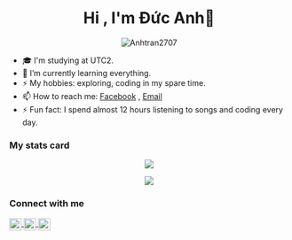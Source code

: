 <h1 align="center">Hi , I'm Đức Anh💙 </h1>
<p align="center"> <img src="https://komarev.com/ghpvc/?username=Anhtran2707&label=Views&color=blue&style=plastic" alt="Anhtran2707" /> </p>


- 🎓 I'm studying at UTC2.
- 🌱 I’m currently learning everything.
- ⚡ My hobbies: exploring, coding in my spare time.
- 📫 How to reach me: [Facebook](https://www.facebook.com/Helianthussss) , [Email](mailto:anhtrankoc@gmail.com)
- ⚡ Fun fact: I spend almost 12 hours listening to songs and coding every day.


### My stats card

<p align="center">
    <img src="https://github-readme-stats.vercel.app/api/top-langs/?username=Anhtran2707&hide_border=true&langs_count=8&hide=html,css&layout=compact&bg_color=DEG,3a1c71,d76d77,ffaf7b&title_color=FFE4E1&text_color=ffff" />
<p align="center">
    <img src="https://github-readme-stats.sabesansathananthan.vercel.app/api?username=Anhtran2707&show_icons=true&hide_border=true&count_private=true&include_all_commits=true&bg_color=DEG,3a1c71,d76d77,ffaf7b&title_color=FFE4E1&text_color=ffff&icon_color=ffc61c" />




### Connect with me

<a href="https://www.facebook.com/Helianthussss">
  <img align="center" alt="TranDucAnh's Facebook" width="22px" src="https://cdn.jsdelivr.net/npm/simple-icons@v3/icons/facebook.svg" />
</a>
<a href="https://www.instagram.com/anhtran.dev/">
  <img align="center" alt="TranDucAnh's Instagram" width="22px" src="https://cdn.jsdelivr.net/npm/simple-icons@v3/icons/instagram.svg" />
</a>
<a href="https://www.linkedin.com/in/anhtrancntt/">
  <img align="center" alt="TranDucAnh's Linkdein" width="22px" src="https://cdn.jsdelivr.net/npm/simple-icons@v3/icons/linkedin.svg" />
</a>

